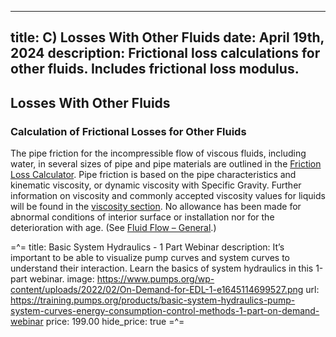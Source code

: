 -----
title:  C) Losses With Other Fluids
date: April 19th, 2024
description: Frictional loss calculations for other fluids. Includes frictional loss modulus.
-----

## Losses With Other Fluids

### Calculation of Frictional Losses for Other Fluids



The pipe friction for the incompressible flow of viscous fluids, including water, in several sizes of pipe and pipe materials are outlined in the 
<a href="/tools/frictional-losses.html">Friction Loss Calculator</a>. 
Pipe friction is based on the  pipe characteristics and  kinematic viscosity, or dynamic viscosity with Specific Gravity.
Further information on viscosity and commonly accepted viscosity values for liquids will be found in the <a href="/fluid-properties-II/viscosity.html">viscosity section</a>.
No allowance has been made for abnormal conditions of interior surface or installation nor for the deterioration with age. (See <a href="/fluid-flow-III/general.html">Fluid Flow – General</a>.)



=^=
title: Basic System Hydraulics - 1 Part Webinar
description: It’s important to be able to visualize pump curves and system curves to understand their interaction. Learn the basics of system hydraulics in this 1-part webinar.
image: https://www.pumps.org/wp-content/uploads/2022/02/On-Demand-for-EDL-1-e1645114699527.png
url: https://training.pumps.org/products/basic-system-hydraulics-pump-system-curves-energy-consumption-control-methods-1-part-on-demand-webinar
price: 199.00
hide_price: true
=^=
